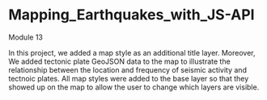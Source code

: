 # Mapping_Earthquakes_with_JS-API
Module 13


In this project, we added a map style as an additional title layer. Moreover, We added tectonic plate GeoJSON data to the map to illustrate the relationship between the location and frequency of seismic activity and tectnoic plates. All map styles were added to the base layer so that they showed up on the map to allow the user to change which layers are visible. 